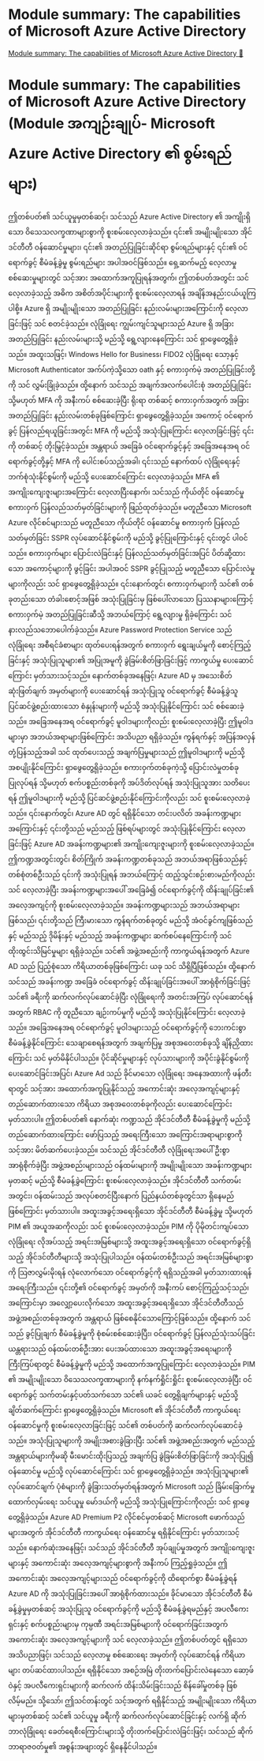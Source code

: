 # Module summary: The capabilities of Microsoft Azure Active Directory

[Module summary: The capabilities of Microsoft Azure Active Directory 🔗](https://www.coursera.org/learn/microsoft-sc-900-exam-preparation-and-practice/lecture/qa4ch/module-summary-the-capabilities-of-microsoft-azure-active-directory)

# Module summary: The capabilities of Microsoft Azure Active Directory (Module အကျဉ်းချုပ်- Microsoft Azure Active Directory ၏ စွမ်းရည်များ)

ဤတစ်ပတ်၏ သင်ယူမှုမှတစ်ဆင့်၊ သင်သည် Azure Active Directory ၏ အကျိုးရှိသော ဝိသေသလက္ခဏာများစွာကို စူးစမ်းလေ့လာခဲ့သည်။ ၎င်း၏ အမျိုးမျိုးသော အိုင်ဒင်တီတီ ဝန်ဆောင်မှုများ၊ ၎င်း၏ အတည်ပြုခြင်းဆိုင်ရာ စွမ်းရည်များနှင့် ၎င်း၏ ဝင်ရောက်ခွင့် စီမံခန့်ခွဲမှု စွမ်းရည်များ အပါအဝင်ဖြစ်သည်။ ရှေ့ဆက်မည့် လေ့လာမှု စစ်ဆေးမှုများတွင် သင့်အား အထောက်အကူပြုရန်အတွက်၊ ဤတစ်ပတ်အတွင်း သင် လေ့လာခဲ့သည့် အဓိက အစိတ်အပိုင်းများကို စူးစမ်းလေ့လာရန် အချိန်အနည်းငယ်ယူကြပါစို့။ Azure ရှိ အမျိုးမျိုးသော အတည်ပြုခြင်း နည်းလမ်းများအကြောင်းကို လေ့လာခြင်းဖြင့် သင် စတင်ခဲ့သည်။ လုံခြုံရေး ကျွမ်းကျင်သူများသည် Azure ရှိ အခြား အတည်ပြုခြင်း နည်းလမ်းများသို့ မည်သို့ ရွေ့လျားနေကြောင်း သင် ရှာဖွေတွေ့ရှိခဲ့သည်။ အထူးသဖြင့်၊ Windows Hello for Business၊ FIDO2 လုံခြုံရေး သော့နှင့် Microsoft Authenticator အက်ပ်ကဲ့သို့သော oath နှင့် စကားဝှက်မဲ့ အတည်ပြုခြင်းတို့ကို သင် လွှမ်းခြုံခဲ့သည်။ ထို့နောက် သင်သည် အချက်အလက်ပေါင်းစုံ အတည်ပြုခြင်း သို့မဟုတ် MFA ကို အနီးကပ် စစ်ဆေးခဲ့ပြီး ရိုးရာ တစ်ဆင့် စကားဝှက်အတွက် အခြား အတည်ပြုခြင်း နည်းလမ်းတစ်ခုဖြစ်ကြောင်း ရှာဖွေတွေ့ရှိခဲ့သည်။ အကောင့် ဝင်ရောက်ခွင့် ပြန်လည်ရယူခြင်းအတွင်း MFA ကို မည်သို့ အသုံးပြုကြောင်း လေ့လာခြင်းဖြင့် ၎င်းကို တစ်ဆင့် တိုးမြှင့်ခဲ့သည်။ အန္တရာယ် အခြေခံ ဝင်ရောက်ခွင့်နှင့် အခြေအနေအရ ဝင်ရောက်ခွင့်တို့နှင့် MFA ကို ပေါင်းစပ်သည့်အခါ၊ ၎င်းသည် နောက်ထပ် လုံခြုံရေးနှင့် ဘက်စုံသုံးနိုင်စွမ်းကို မည်သို့ ပေးဆောင်ကြောင်း လေ့လာခဲ့သည်။ MFA ၏ အကျိုးကျေးဇူးများအကြောင်း လေ့လာပြီးနောက်၊ သင်သည် ကိုယ်တိုင် ဝန်ဆောင်မှု စကားဝှက် ပြန်လည်သတ်မှတ်ခြင်းများကို ဖြည်ထုတ်ခဲ့သည်။ မတူညီသော Microsoft Azure လိုင်စင်များသည် မတူညီသော ကိုယ်တိုင် ဝန်ဆောင်မှု စကားဝှက် ပြန်လည်သတ်မှတ်ခြင်း SSPR လုပ်ဆောင်နိုင်စွမ်းကို မည်သို့ ခွင့်ပြုကြောင်းနှင့် ၎င်းတွင် ပါဝင်သည်။ စကားဝှက်များ ပြောင်းလဲခြင်းနှင့် ပြန်လည်သတ်မှတ်ခြင်းအပြင် ပိတ်ဆို့ထားသော အကောင့်များကို ဖွင့်ခြင်း အပါအဝင် SSPR ခွင့်ပြုသည့် မတူညီသော ပြောင်းလဲမှုများကိုလည်း သင် ရှာဖွေတွေ့ရှိခဲ့သည်။ ၎င်းနောက်တွင်၊ စကားဝှက်များကို သင်၏ တစ်ခုတည်းသော တံခါးစောင့်အဖြစ် အသုံးပြုခြင်းမှ ဖြစ်ပေါ်လာသော ပြဿနာများကြောင့် စကားဝှက်မဲ့ အတည်ပြုခြင်းဆီသို့ အဘယ်ကြောင့် ရွေ့လျားမှု ရှိခဲ့ကြောင်း သင် နားလည်သဘောပေါက်ခဲ့သည်။ Azure Password Protection Service သည် လုံခြုံရေး အစီရင်ခံစာများ ထုတ်ပေးရန်အတွက် စကားဝှက် ရွေးချယ်မှုကို စောင့်ကြည့်ခြင်းနှင့် အသုံးပြုသူများ၏ အပြုအမူကို ခွဲခြမ်းစိတ်ဖြာခြင်းဖြင့် ကာကွယ်မှု ပေးဆောင်ကြောင်း မှတ်သားသင့်သည်။ နောက်တစ်ခုအနေဖြင့်၊ Azure AD မှ အသေးစိတ် ဆုံးဖြတ်ချက် အမှတ်များကို ပေးဆောင်ရန် အသုံးပြုသူ ဝင်ရောက်ခွင့် စီမံခန့်ခွဲသူ ပြင်ဆင်ဖွဲ့စည်းထားသော စံနှုန်းများကို မည်သို့ အသုံးပြုနိုင်ကြောင်း သင် စစ်ဆေးခဲ့သည်။ အခြေအနေအရ ဝင်ရောက်ခွင့် မူဝါဒများကိုလည်း စူးစမ်းလေ့လာခဲ့ပြီး ဤမူဝါဒများမှာ အဘယ်အရာများဖြစ်ကြောင်း အသိပညာ ရရှိခဲ့သည်။ ကွန်ရက်နှင့် အပြန်အလှန် တုံ့ပြန်သည့်အခါ သင် ထုတ်ပေးသည့် အချက်ပြမှုများသည် ဤမူဝါဒများကို မည်သို့ အစပျိုးနိုင်ကြောင်း ရှာဖွေတွေ့ရှိခဲ့သည်။ စကားဝှက်တစ်ခုကဲ့သို့ ပြောင်းလဲမှုတစ်ခု ပြုလုပ်ရန် သို့မဟုတ် စက်ပစ္စည်းတစ်ခုကို အပ်ဒိတ်လုပ်ရန် အသုံးပြုသူအား သတိပေးရန် ဤမူဝါဒများကို မည်သို့ ပြင်ဆင်ဖွဲ့စည်းနိုင်ကြောင်းကိုလည်း သင် စူးစမ်းလေ့လာခဲ့သည်။ ၎င်းနောက်တွင်၊ Azure AD တွင် ရရှိနိုင်သော တင်းပလိတ် အခန်းကဏ္ဍများအကြောင်းနှင့် ၎င်းတို့သည် မည်သည့် ဖြစ်ရပ်များတွင် အသုံးပြုနိုင်ကြောင်း လေ့လာခြင်းဖြင့် Azure AD အခန်းကဏ္ဍများ၏ အကျိုးကျေးဇူးများကို စူးစမ်းလေ့လာခဲ့သည်။ ဤကဏ္ဍအတွင်းတွင်၊ စိတ်ကြိုက် အခန်းကဏ္ဍတစ်ခုသည် အဘယ်အရာဖြစ်သည်နှင့် တစ်စုံတစ်ဦးသည် ၎င်းကို အသုံးပြုရန် အဘယ်ကြောင့် ထည့်သွင်းစဉ်းစားမည်ကိုလည်း သင် လေ့လာခဲ့ပြီး အခန်းကဏ္ဍများအပေါ် အခြေခံ၍ ဝင်ရောက်ခွင့်ကို ထိန်းချုပ်ခြင်း၏ အလေ့အကျင့်ကို စူးစမ်းလေ့လာခဲ့သည်။ အခန်းကဏ္ဍများသည် အဘယ်အရာများဖြစ်သည်၊ ၎င်းတို့သည် ကြီးမားသော ကွန်ရက်တစ်ခုတွင် မည်သို့ အံဝင်ခွင်ကျဖြစ်သည်နှင့် မည်သည့် ဒိုမိန်းနှင့် မည်သည့် အခန်းကဏ္ဍများ ဆက်စပ်နေကြောင်းကို သင် ထိုးထွင်းသိမြင်မှုများ ရရှိခဲ့သည်။ သင်၏ အဖွဲ့အစည်းကို ကာကွယ်ရန်အတွက် Azure AD သည် ပြည့်စုံသော ကိရိယာတစ်ခုဖြစ်ကြောင်း ယခု သင် သိရှိပြီဖြစ်သည်။ ထို့နောက် သင်သည် အခန်းကဏ္ဍ အခြေခံ ဝင်ရောက်ခွင့် ထိန်းချုပ်ခြင်းအပေါ် အာရုံစိုက်ခြင်းဖြင့် သင်၏ ခရီးကို ဆက်လက်လုပ်ဆောင်ခဲ့ပြီး လုံခြုံရေးကို အတင်းအကြပ် လုပ်ဆောင်ရန်အတွက် RBAC ကို တူညီသော ချဉ်းကပ်မှုကို မည်သို့ အသုံးပြုနိုင်ကြောင်း လေ့လာခဲ့သည်။ အခြေအနေအရ ဝင်ရောက်ခွင့် မူဝါဒများသည် ဝင်ရောက်ခွင့်ကို ဘေးကင်းစွာ စီမံခန့်ခွဲနိုင်ကြောင်း သေချာစေရန်အတွက် အချက်ပြမှု အစုအဝေးတစ်ခုသို့ ချိန်ညှိထားကြောင်း သင် မှတ်မိနိုင်ပါသည်။ ပိုင်ဆိုင်မှုများနှင့် လုပ်သားများကို အပိုင်းခွဲနိုင်စွမ်းကို ပေးဆောင်ခြင်းအပြင်၊ Azure Ad သည် ခိုင်မာသော လုံခြုံရေး အနေအထားကို ဖန်တီးရာတွင် သင့်အား အထောက်အကူပြုနိုင်သည့် အကောင်းဆုံး အလေ့အကျင့်များနှင့် တည်ဆောက်ထားသော ကိရိယာ အစုအဝေးတစ်ခုကိုလည်း ပေးဆောင်ကြောင်း မှတ်သားပါ။ ဤတစ်ပတ်၏ နောက်ဆုံး ကဏ္ဍသည် အိုင်ဒင်တီတီ စီမံခန့်ခွဲမှုကို မည်သို့ တည်ဆောက်ထားကြောင်း ဖော်ပြသည့် အရေးကြီးသော အကြောင်းအရာများစွာကို သင့်အား မိတ်ဆက်ပေးခဲ့သည်။ သင်သည် အိုင်ဒင်တီတီ လုံခြုံရေးအပေါ် ဦးစွာ အာရုံစိုက်ခဲ့ပြီး အဖွဲ့အစည်းများသည် ဝန်ထမ်းများကို အမျိုးမျိုးသော အခန်းကဏ္ဍများမှတဆင့် မည်သို့ စီမံခန့်ခွဲကြောင်း စူးစမ်းလေ့လာခဲ့သည်။ အိုင်ဒင်တီတီ သက်တမ်းအတွင်း၊ ဝန်ထမ်းသည် အလုပ်စတင်ပြီးနောက် ပြည်နယ်တစ်ခုတွင်သာ ရှိနေမည်ဖြစ်ကြောင်း မှတ်သားပါ။ အထူးအခွင့်အရေးရှိသော အိုင်ဒင်တီတီ စီမံခန့်ခွဲမှု သို့မဟုတ် PIM ၏ အယူအဆကိုလည်း သင် စူးစမ်းလေ့လာခဲ့သည်။ PIM ကို ပိုမိုတင်းကျပ်သော လုံခြုံရေး လိုအပ်သည့် အရင်းအမြစ်များသို့ အထူးအခွင့်အရေးရှိသော ဝင်ရောက်ခွင့်ရှိသည့် အိုင်ဒင်တီတီများသို့ အသုံးပြုပါသည်။ ဝန်ထမ်းတစ်ဦးသည် အရင်းအမြစ်များစွာကို သြဇာလွှမ်းမိုးရန် လုံလောက်သော ဝင်ရောက်ခွင့်ကို ရရှိသည့်အခါ မှတ်သားထားရန် အရေးကြီးသည်။ ၎င်းတို့၏ ဝင်ရောက်ခွင့် အမှတ်ကို အနီးကပ် စောင့်ကြည့်သင့်သည်၊ အကြောင်းမှာ အလျှော့ပေးလိုက်သော အထူးအခွင့်အရေးရှိသော အိုင်ဒင်တီတီသည် အဖွဲ့အစည်းတစ်ခုအတွက် အန္တရာယ် ဖြစ်စေနိုင်သောကြောင့်ဖြစ်သည်။ ထို့နောက် သင်သည် ခွင့်ပြုချက် စီမံခန့်ခွဲမှုကို စုံစမ်းစစ်ဆေးခဲ့ပြီး၊ ဝင်ရောက်ခွင့် ပြန်လည်သုံးသပ်ခြင်း ယန္တရားသည် ဝန်ထမ်းတစ်ဦးအား ပေးအပ်ထားသော အထူးအခွင့်အရေးများကို ကြီးကြပ်ရာတွင် စီမံခန့်ခွဲမှုကို မည်သို့ အထောက်အကူပြုကြောင်း လေ့လာခဲ့သည်။ PIM ၏ အမျိုးမျိုးသော ဝိသေသလက္ခဏာများကို နက်နက်ရှိုင်းရှိုင်း စူးစမ်းလေ့လာခဲ့ပြီး ဝင်ရောက်ခွင့် သက်တမ်းနှင့်ပတ်သက်သော သင်၏ ယခင် တွေ့ရှိချက်များနှင့် မည်သို့ ချိတ်ဆက်ကြောင်း ရှာဖွေတွေ့ရှိခဲ့သည်။ Microsoft ၏ အိုင်ဒင်တီတီ ကာကွယ်ရေး ဝန်ဆောင်မှုကို စူးစမ်းလေ့လာခြင်းဖြင့် သင်၏ တစ်ပတ်ကို ဆက်လက်လုပ်ဆောင်ခဲ့သည်။ အသုံးပြုသူများကို အမျိုးအစားခွဲခြားပြီး သင်၏ အဖွဲ့အစည်းအတွက် မည်သည့် အန္တရာယ်များကိုမဆို မီးမောင်းထိုးပြသည့် အချက်ပြ ခွဲခြမ်းစိတ်ဖြာခြင်းကို အသုံးပြု၍ ဝန်ဆောင်မှု မည်သို့ လုပ်ဆောင်ကြောင်း သင် ရှာဖွေတွေ့ရှိခဲ့သည်။ အသုံးပြုသူများ၏ လုပ်ဆောင်ချက် ပုံစံများကို ခွဲခြားသတ်မှတ်ရန်အတွက် Microsoft သည် ခြိမ်းခြောက်မှု ထောက်လှမ်းရေး သင်ယူမှု မော်ဒယ်ကို မည်သို့ အသုံးပြုကြောင်းကိုလည်း သင် ရှာဖွေတွေ့ရှိခဲ့သည်။ Azure AD Premium P2 လိုင်စင်မှတစ်ဆင့် Microsoft ဖောက်သည်များအတွက် အိုင်ဒင်တီတီ ကာကွယ်ရေး ဝန်ဆောင်မှု ရရှိနိုင်ကြောင်း မှတ်သားသင့်သည်။ နောက်ဆုံးအနေဖြင့်၊ သင်သည် အိုင်ဒင်တီတီ အုပ်ချုပ်မှုအတွက် အကျိုးကျေးဇူးများနှင့် အကောင်းဆုံး အလေ့အကျင့်များစွာကို အနီးကပ် ကြည့်ရှုခဲ့သည်။ ဤအကောင်းဆုံး အလေ့အကျင့်များသည် ဝင်ရောက်ခွင့်ကို ထိရောက်စွာ စီမံခန့်ခွဲရန် Azure AD ကို အသုံးပြုခြင်းအပေါ် အာရုံစိုက်ထားသည်။ ခိုင်မာသော အိုင်ဒင်တီတီ စီမံခန့်ခွဲမှုမှတစ်ဆင့် အသုံးပြုသူ ဝင်ရောက်ခွင့်ကို မည်သို့ စီမံခန့်ခွဲရမည်နှင့် အပလီကေးရှင်းနှင့် စက်ပစ္စည်းများမှ ကုမ္ပဏီ အရင်းအမြစ်များကို ဝင်ရောက်ခြင်းအတွက် အကောင်းဆုံး အလေ့အကျင့်များကို သင် လေ့လာခဲ့သည်။ ဤတစ်ပတ်တွင် ရရှိသော အသိပညာဖြင့်၊ သင်သည် လေ့လာမှု စစ်ဆေးရေး အမှတ်ကို လုပ်ဆောင်ရန် ကိရိယာများ တပ်ဆင်ထားပါသည်။ ရရှိနိုင်သော အစဉ်အမြဲ တိုးတက်ပြောင်းလဲနေသော ဆော့ဖ်ဝဲနှင့် အပလီကေးရှင်းများကို ဆက်လက် ထိန်းသိမ်းခြင်းသည် စိန်ခေါ်မှုတစ်ခု ဖြစ်လိမ့်မည်။ သို့သော်၊ ဤသင်တန်းတွင် သင့်အတွက် ရရှိနိုင်သည့် အမျိုးမျိုးသော ကိရိယာများမှတစ်ဆင့် သင်၏ သင်ယူမှု ခရီးကို ဆက်လက်လုပ်ဆောင်ခြင်းနှင့် လက်ရှိ ဆိုက်ဘာလုံခြုံရေး ခေတ်ရေစီးကြောင်းများသို့ တိုးတက်ပြောင်းလဲခြင်းဖြင့်၊ သင်သည် ဆိုက်ဘာရာဇ၀တ်မှု၏ အစွန်းအဖျားတွင် ရှိနေနိုင်ပါသည်။
